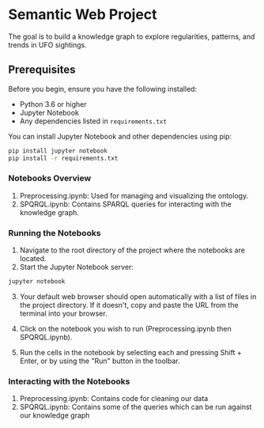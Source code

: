 # Semantic Web Project

The goal is to build a knowledge graph to explore regularities, patterns, and trends in UFO sightings.

## Prerequisites

Before you begin, ensure you have the following installed:

- Python 3.6 or higher
- Jupyter Notebook
- Any dependencies listed in `requirements.txt`

You can install Jupyter Notebook and other dependencies using pip:

```bash
pip install jupyter notebook
pip install -r requirements.txt
```

### Notebooks Overview

1) Preprocessing.ipynb: Used for managing and visualizing the ontology.
2) SPQRQL.ipynb: Contains SPARQL queries for interacting with the knowledge graph.

### Running the Notebooks

1) Navigate to the root directory of the project where the notebooks are located.
2) Start the Jupyter Notebook server:

```bash
jupyter notebook
```

3) Your default web browser should open automatically with a list of files in the project directory. If it doesn't, copy and paste the URL from the terminal into your browser.
4) Click on the notebook you wish to run (Preprocessing.ipynb then SPQRQL.ipynb).

5) Run the cells in the notebook by selecting each and pressing Shift + Enter, or by using the "Run" button in the toolbar.

### Interacting with the Notebooks

1) Preprocessing.ipynb: Contains code for cleaning our data
2) SPQRQL.ipynb: Contains some of the queries which can be run against our knowledge graph
